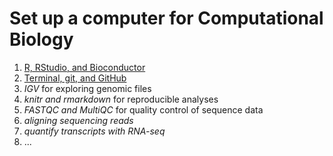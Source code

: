 # Set up a computer for Computational Biology

1. [R, RStudio, and Bioconductor](r_bioc.md)
2. [Terminal, git, and GitHub](terminal_git_github.md)
3. *IGV* for exploring genomic files
4. *knitr and rmarkdown* for reproducible analyses
5. *FASTQC and MultiQC* for quality control of sequence data
6. *aligning sequencing reads*
7. *quantify transcripts with RNA-seq*
8. ...
